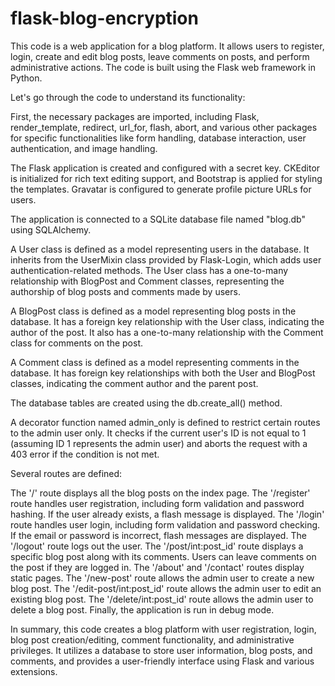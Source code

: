 # flask-blog-encryption

This code is a web application for a blog platform. It allows users to register, login, create and edit blog posts, leave comments on posts, and perform administrative actions. The code is built using the Flask web framework in Python.

Let's go through the code to understand its functionality:

  First, the necessary packages are imported, including Flask, render_template, redirect, url_for, flash, abort, and various other packages for specific  functionalities like form handling, database interaction, user authentication, and image handling.

  The Flask application is created and configured with a secret key. CKEditor is initialized for rich text editing support, and Bootstrap is applied for styling the templates. Gravatar is configured to generate profile picture URLs for users.

  The application is connected to a SQLite database file named "blog.db" using SQLAlchemy.

  A User class is defined as a model representing users in the database. It inherits from the UserMixin class provided by Flask-Login, which adds user authentication-related methods. The User class has a one-to-many relationship with BlogPost and Comment classes, representing the authorship of blog posts and comments made by users.

  A BlogPost class is defined as a model representing blog posts in the database. It has a foreign key relationship with the User class, indicating the author of the post. It also has a one-to-many relationship with the Comment class for comments on the post.

  A Comment class is defined as a model representing comments in the database. It has foreign key relationships with both the User and BlogPost classes, indicating the comment author and the parent post.

  The database tables are created using the db.create_all() method.

  A decorator function named admin_only is defined to restrict certain routes to the admin user only. It checks if the current user's ID is not equal to 1 (assuming ID 1 represents the admin user) and aborts the request with a 403 error if the condition is not met.

Several routes are defined:

  The '/' route displays all the blog posts on the index page.
  The '/register' route handles user registration, including form validation and password hashing. If the user already exists, a flash message is displayed.
  The '/login' route handles user login, including form validation and password checking. If the email or password is incorrect, flash messages are displayed.
  The '/logout' route logs out the user.
  The '/post/int:post_id' route displays a specific blog post along with its comments. Users can leave comments on the post if they are logged in.
  The '/about' and '/contact' routes display static pages.
  The '/new-post' route allows the admin user to create a new blog post.
  The '/edit-post/int:post_id' route allows the admin user to edit an existing blog post.
  The '/delete/int:post_id' route allows the admin user to delete a blog post.
  Finally, the application is run in debug mode.

In summary, this code creates a blog platform with user registration, login, blog post creation/editing, comment functionality, and administrative privileges. It utilizes a database to store user information, blog posts, and comments, and provides a user-friendly interface using Flask and various extensions.
